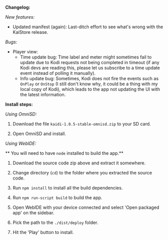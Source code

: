 **Changelog:**

*New features:*

- Updated manifest (again): Last-ditch effort to see what's wrong with the KaiStore release.

*Bugs:*

- Player view:
  - Time update bug: Time label and meter might sometimes fail to update due to Kodi requests not being completed in timeout (if any Kodi devs are reading this, please let us subscribe to a time update event instead of polling it manually).
  - Info update bug: Sometimes, Kodi does not fire the events such as `OnPlay` or `OnStop` (I still don't know why, it could be a thing with my local copy of Kodi), which leads to the app not updating the UI with the latest information.

**Install steps:**

*Using OmniSD:*

1. Download the file `kaidi-1.0.5-stable-omnisd.zip` to your SD card.

2. Open OmniSD and install.

*Using WebIDE:*

** You will need to have `node` installed to build the app.**

1. Download the source code zip above and extract it somewhere.

2. Change directory (`cd`) to the folder where you extracted the source code.

3. Run `npm install` to install all the build dependencies.

4. Run `npm run-script build` to build the app.

5. Open WebIDE with your device connected and select 'Open packaged app' on the sidebar.

6. Pick the path to the `./dist/deploy` folder.

7. Hit the 'Play' button to install.